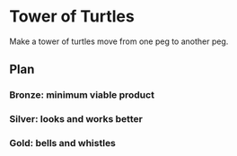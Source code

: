# Tower of Turtles

Make a tower of turtles move from one peg to another peg.

## Plan

### Bronze: minimum viable product

### Silver: looks and works better

### Gold: bells and whistles
